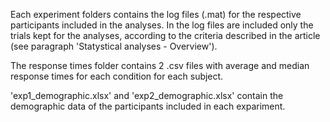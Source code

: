 Each experiment folders contains the log files (.mat) for the respective participants included in the analyses. In the log files are included only the trials kept for the analyses, according to the criteria described in the article (see paragraph 'Statystical analyses - Overview'). 

The response times folder contains 2 .csv files with average and median response times for each condition for each subject.

'exp1_demographic.xlsx' and 'exp2_demographic.xlsx' contain the demographic data of the participants included in each expariment.

